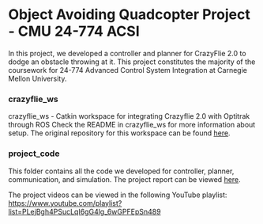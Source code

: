 # Object Avoiding Quadcopter Project - CMU 24-774 ACSI
In this project, we developed a controller and planner for CrazyFlie 2.0 to dodge an obstacle throwing at it. This project constitutes the majority of the coursework for 24-774 Advanced Control System Integration at Carnegie Mellon University.

### crazyflie_ws
crazyflie_ws - Catkin workspace for integrating Crazyflie 2.0 with Optitrak through ROS
Check the README in crazyflie_ws for more information about setup. 
The original repository for this workspace can be found [here](https://github.com/CMU-ACSI/CrazyFlie).

### project_code
This folder contains all the code we developed for controller, planner, communication, and simulation.
The project report can be viewed [here](https://github.com/yymmaa0000/Object-Avoiding-Quadcopter-Project---24-774-ACSI/blob/master/24_774_Advanced_Control_System_Integration_Final_Project.pdf).

The project videos can be viewed in the following YouTube playlist:
https://www.youtube.com/playlist?list=PLejBgh4PSucLqI6gG4lg_6wGPFEpSn489
